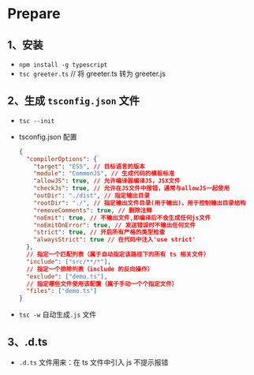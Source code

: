 # Prepare

## 1、安装

- `npm install -g typescript`
- `tsc greeter.ts` // 将 greeter.ts 转为 greeter.js

## 2、生成 `tsconfig.json` 文件

- `tsc --init`
- tsconfig.json 配置

  ```json
  {
    "compilerOptions": {
      "target": "ES5", // 目标语言的版本
      "module": "CommonJS", // 生成代码的模板标准
      "allowJS": true, // 允许编译器编译JS，JSX文件
      "checkJs": true, // 允许在JS文件中报错，通常与allowJS一起使用
      "outDir": "./dist", // 指定输出目录
      "rootDir": "./", // 指定输出文件目录(用于输出)，用于控制输出目录结构
      "removeComments": true, // 删除注释
      "noEmit": true, // 不输出文件,即编译后不会生成任何js文件
      "noEmitOnError": true, // 发送错误时不输出任何文件
      "strict": true, // 开启所有严格的类型检查
      "alwaysStrict": true // 在代码中注入'use strict'
    },
    // 指定一个匹配列表（属于自动指定该路径下的所有 ts 相关文件）
    "include": ["src/**/*"],
    // 指定一个排除列表（include 的反向操作）
    "exclude": ["demo.ts"],
    // 指定哪些文件使用该配置（属于手动一个个指定文件）
    "files": ["demo.ts"]
  }
  ```

- `tsc -w` 自动生成`.js` 文件

## 3、.d.ts

- `.d.ts` 文件用来：在 ts 文件中引入 js 不提示报错
